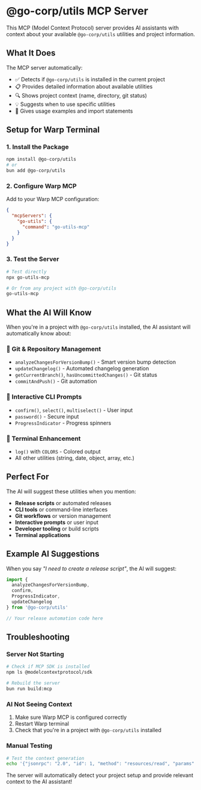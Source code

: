 # @go-corp/utils MCP Server

This MCP (Model Context Protocol) server provides AI assistants with context about your available `@go-corp/utils` utilities and project information.

## What It Does

The MCP server automatically:
- ✅ Detects if `@go-corp/utils` is installed in the current project
- 📋 Provides detailed information about available utilities
- 🔍 Shows project context (name, directory, git status)
- 💡 Suggests when to use specific utilities
- 🚀 Gives usage examples and import statements

## Setup for Warp Terminal

### 1. Install the Package
```bash
npm install @go-corp/utils
# or
bun add @go-corp/utils
```

### 2. Configure Warp MCP
Add to your Warp MCP configuration:

```json
{
  "mcpServers": {
    "go-utils": {
      "command": "go-utils-mcp"
    }
  }
}
```

### 3. Test the Server
```bash
# Test directly
npx go-utils-mcp

# Or from any project with @go-corp/utils
go-utils-mcp
```

## What the AI Will Know

When you're in a project with `@go-corp/utils` installed, the AI assistant will automatically know about:

### 🔧 Git & Repository Management
- `analyzeChangesForVersionBump()` - Smart version bump detection
- `updateChangelog()` - Automated changelog generation
- `getCurrentBranch()`, `hasUncommittedChanges()` - Git status
- `commitAndPush()` - Git automation

### 🎯 Interactive CLI Prompts
- `confirm()`, `select()`, `multiselect()` - User input
- `password()` - Secure input
- `ProgressIndicator` - Progress spinners

### 🎨 Terminal Enhancement
- `log()` with `COLORS` - Colored output
- All other utilities (string, date, object, array, etc.)

## Perfect For

The AI will suggest these utilities when you mention:
- **Release scripts** or automated releases
- **CLI tools** or command-line interfaces
- **Git workflows** or version management
- **Interactive prompts** or user input
- **Developer tooling** or build scripts
- **Terminal applications**

## Example AI Suggestions

When you say *"I need to create a release script"*, the AI will suggest:

```typescript
import {
  analyzeChangesForVersionBump,
  confirm,
  ProgressIndicator,
  updateChangelog
} from '@go-corp/utils'

// Your release automation code here
```

## Troubleshooting

### Server Not Starting
```bash
# Check if MCP SDK is installed
npm ls @modelcontextprotocol/sdk

# Rebuild the server
bun run build:mcp
```

### AI Not Seeing Context
1. Make sure Warp MCP is configured correctly
2. Restart Warp terminal
3. Check that you're in a project with `@go-corp/utils` installed

### Manual Testing
```bash
# Test the context generation
echo '{"jsonrpc": "2.0", "id": 1, "method": "resources/read", "params": {"uri": "context://go-utils"}}' | go-utils-mcp
```

The server will automatically detect your project setup and provide relevant context to the AI assistant!
